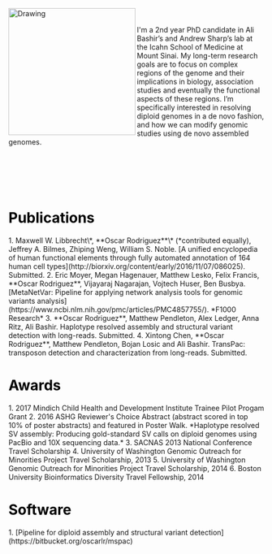 <img align="left" src="/Oscar Rodriguez.jpg" alt="Drawing" style="width: 250px;"/> <br><br>I'm a 2nd year PhD candidate in Ali Bashir’s and Andrew Sharp’s lab at the Icahn School of Medicine at Mount Sinai. My long-term research goals are to focus on complex regions of the genome and their implications in biology, association studies and eventually the functional aspects of these regions. I’m specifically interested in resolving diploid genomes in a de novo fashion, and how we can modify genomic studies using de novo assembled genomes.
<br>
<br>
<br>
<br>
<br>
<br>
<h1 style="color:black;">Publications</h1>
1. Maxwell W. Libbrecht\*, **Oscar Rodriguez**\* (*contributed equally), Jeffrey A. Bilmes, Zhiping Weng, William S. Noble. [A unified encyclopedia of human functional elements through fully automated annotation of 164 human cell types](http://biorxiv.org/content/early/2016/11/07/086025). Submitted.
2. Eric Moyer, Megan Hagenauer, Matthew Lesko, Felix Francis, **Oscar Rodriguez**, Vijayaraj Nagarajan, Vojtech Huser, Ben Busbya. [MetaNetVar: Pipeline for applying network analysis tools for genomic variants analysis](https://www.ncbi.nlm.nih.gov/pmc/articles/PMC4857755/). *F1000 Research*
3. **Oscar Rodriguez**, Matthew Pendleton, Alex Ledger, Anna Ritz, Ali Bashir. Haplotype resolved assembly and structural variant detection with long-reads. Submitted.
4. Xintong Chen, **Oscar Rodriguez**, Matthew Pendleton, Bojan Losic and Ali Bashir. TransPac: transposon detection and characterization from long-reads. Submitted.

<h1 style="color:black;">Awards</h1>
1. 2017 Mindich Child Health and Development Institute Trainee Pilot Progam Grant
2. 2016 ASHG Reviewer's Choice Abstract (abstract scored in top 10% of poster abstracts) and featured in Poster Walk.  *Haplotype resolved SV assembly: Producing gold-standard SV calls on diploid genomes using PacBio and 10X sequencing data.*
3. SACNAS 2013 National Conference Travel Scholarship
4. University of Washington Genomic Outreach for Minorities Project Travel Scholarship, 2013
5. University of Washington Genomic Outreach for Minorities Project Travel Scholarship, 2014
6. Boston University Bioinformatics Diversity Travel Fellowship, 2014

<h1 style="color:black;">Software</h1>
1. [Pipeline for diploid assembly and structural variant detection](https://bitbucket.org/oscarlr/mspac)

